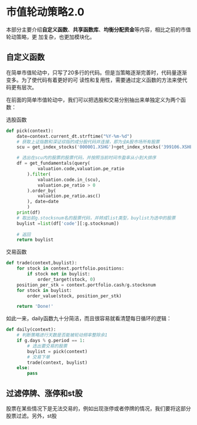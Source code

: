 # 市值轮动策略2.0
本部分主要介绍**自定义函数**、**共享函数库**、**均衡分配资金**等内容，相比之前的市值轮动策略，更
加复杂，也更加模块化。

## 自定义函数
在简单市值轮动中，只写了20多行的代码。但是当策略逐渐完善时，代码量逐渐变多。为了使代码有着更好的可
读性和复用性，需要通过定义函数的方法来使代码更有层次。

在前面的简单市值轮动中，我们可以把选股和交易分别抽出来单独定义为两个函数：

选股函数
```python
def pick(context):
	date=context.current_dt.strftime("%Y-%m-%d")
    # 获取上证指数和深证综指的成分股代码并连接，即为全A股市场所有股票
    scu = get_index_stocks('000001.XSHG')+get_index_stocks('399106.XSHE')

    # 选出在scu内的股票的股票代码，并按照当前时间市盈率从小到大排序
    df = get_fundamentals(query(
            valuation.code,valuation.pe_ratio
        ).filter(
            valuation.code.in_(scu),
            valuation.pe_ratio > 0
        ).order_by(
            valuation.pe_ratio.asc()
        ), date=date
        )
    print(df)
    # 取出前g.stocksnum名的股票代码，并转成list类型，buylist为选中的股票
    buylist =list(df['code'][:g.stocksnum])
	
	# 返回
	return buylist
```

交易函数
```python
def trade(context,buylist):
    for stock in context.portfolio.positions:
        if stock not in buylist:
            order_target(stock, 0)
    position_per_stk = context.portfolio.cash/g.stocksnum
    for stock in buylist:
        order_value(stock, position_per_stk)

    return 'Done!'
```

如此一来，daily函数九十分简洁，而且很容易就看清楚每日循环的逻辑：
```python
def daily(context):
	# 判断策略进行天数是否能被轮动频率整除余1
	if g.days % g.period == 1:
		# 选出要交易的股票
		buylist = pick(context)
		# 交易下单
		trade(context, buylist)
	else:
		pass
```


## 过滤停牌、涨停和st股
股票在某些情况下是无法交易的，例如出现涨停或者停牌的情况，我们要将这部分股票过滤。另外，st股



























